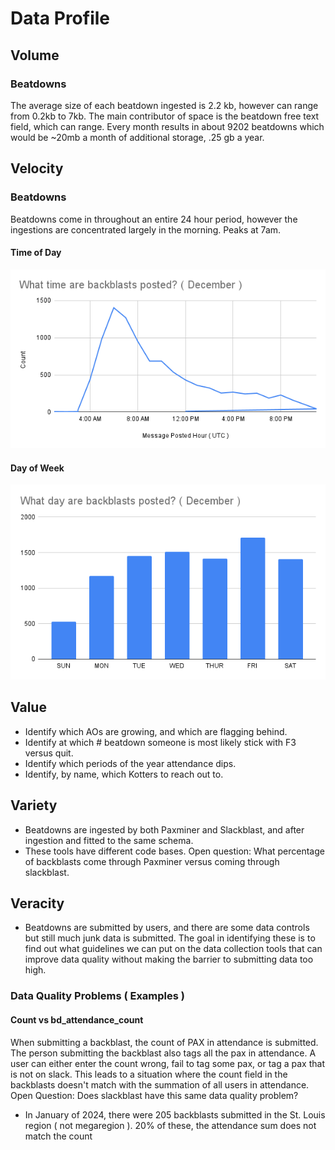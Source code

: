 # Data Profile
## Volume
### Beatdowns
The average size of each beatdown ingested is 2.2 kb, however can range from 0.2kb to 7kb. The main contributor of space is the beatdown free text field, which can range. Every month results in about 9202 beatdowns which would be ~20mb a month of additional storage, .25 gb a year. 

## Velocity

### Beatdowns 
Beatdowns come in throughout an entire 24 hour period, however the ingestions are concentrated largely in the morning. Peaks at 7am.

#### Time of Day
![TimeOfDay](./What%20time%20are%20backblasts%20posted_%20(%20December%20)%20.png)

#### Day of Week
![DayOfWeek](./What%20day%20are%20backblasts%20posted_%20(%20December%20).png)

## Value
- Identify which AOs are growing, and which are flagging behind.
- Identify at which # beatdown someone is most likely stick with F3 versus quit.
- Identify which periods of the year attendance dips.
- Identify, by name, which Kotters to reach out to.

## Variety
- Beatdowns are ingested by both Paxminer and Slackblast, and after ingestion and fitted to the same schema.
- These tools have different code bases. 
Open question: What percentage of backblasts come through Paxminer versus coming through slackblast.

## Veracity
- Beatdowns are submitted by users, and there are some data controls but still much junk data is submitted. The goal in identifying these is to find out what guidelines we can put on the data collection tools that can improve data quality without making the barrier to submitting data too high. 
### Data Quality Problems ( Examples )
#### Count vs bd_attendance_count
When submitting a backblast, the count of PAX in attendance is submitted. The person submitting the backblast also tags all the pax in attendance. A user can either enter the count wrong, fail to tag some pax, or tag a pax that is not on slack. This leads to a situation where the count field in the backblasts doesn't match with the summation of all users in attendance. Open Question: Does slackblast have this same data quality problem?
- In January of 2024, there were 205 backblasts submitted in the St. Louis region ( not megaregion ). 20% of these, the attendance sum does not match the count

